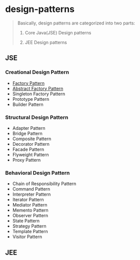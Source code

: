 # design-patterns

> Basically, design patterns are categorized into two parts:
>
> 1. Core Java(JSE) Design patterns
>
> 2. JEE Design patterns

## JSE

### Creational Design Pattern

- [Factory Pattern](docs/patterns/creational/factorymethod/factorymethod.md)
- [Abstract Factory Pattern](docs/patterns/creational/abstractfactory/abstractfactory.md)
- Singleton Factory Pattern
- Prototype Pattern
- Builder Pattern

### Structural Design Pattern

- Adapter Pattern
- Bridge Pattern
- Composite Pattern
- Decorator Pattern
- Facade Pattern
- Flyweight Pattern
- Proxy Pattern

### Behavioral Design Pattern

- Chain of Responsibility Pattern
- Command Pattern
- Interpreter Pattern
- Iterator Pattern
- Mediator Pattern
- Memento Pattern
- Observer Pattern
- State Pattern
- Strategy Pattern
- Template Pattern
- Visitor Pattern

## JEE